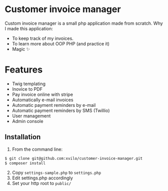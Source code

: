 # Customer invoice manager

Custom invoice manager is a small php application made from scratch. Why I made this application:

  - To keep track of my invoices.
  - To learn more about OOP PHP (and practice it)
  - Magic ✨

# Features

  - Twig templating
  - Inovice to PDF
  - Pay invoice online with stripe
  - Automatically e-mail invoices
  - Automatic payment reminders by e-mail
  - Automatic payment reminders by SMS (Twillio)
  - User management
  - Admin console

## Installation
1) From the command line:
```sh
$ git clone git@github.com:xvilo/customer-invoice-manager.git
$ composer install 
```
2) Copy `settings-sample.php` to `settings.php`
3) Edit settings.php accordingly
4) Set your http root to `public/`
